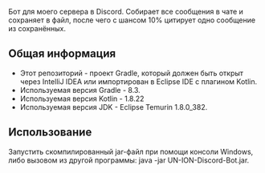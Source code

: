 Бот для моего сервера в Discord. Собирает все сообщения в чате и сохраняет в файл, после чего с шансом 10% цитирует одно сообщение из сохранённых. 

<h2> Общая информация </h2>

* Этот репозиторий - проект Gradle, который должен быть открыт через IntelliJ IDEA или импортирован в Eclipse IDE с плагином Kotlin.
* Используемая версия Gradle - 8.3.
* Используемая версия Kotlin - 1.8.22
* Используемая версия JDK - Eclipse Temurin 1.8.0_382.

<h2> Использование </h2>

Запустить скомпилированный jar-файл при помощи консоли Windows, либо вызовом из другой программы: java -jar UN-ION-Discord-Bot.jar.